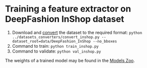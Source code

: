 # Training a feature extractor on DeepFashion InShop dataset

1. Download and [convert](https://github.com/OML-Team/open-metric-learning/tree/main/examples/datasets_converters) the dataset to the required format:
`python ../datasets_converters/convert_inshop.py --dataset_root=data/DeepFashion_InShop --no_bboxes`
2. Command to train: `python train_inshop.py`
3. Command to validate: `python val_inshop.py`

The weights of a trained model may be found in the [Models Zoo](https://github.com/OML-Team/open-metric-learning#zoo).
